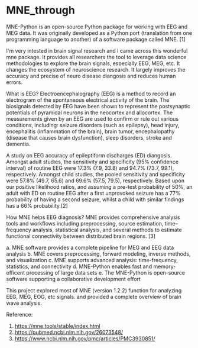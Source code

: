 # MNE_through

MNE-Python is an open-source Python package for working with EEG and MEG data. It was originally developed as a Python port (translation from one programming language to another) of a software package called MNE. [1]

I'm very intested in brain signal research and I came across this wonderful mne package. It provides all researchers the tool to leverage data science methodologies to explore the brain signals, especially EEG, MEG, etc. It changes the ecosystem of neuroscience research. It largely improves the accuracy and precise of neuro disease diangosis and reduces human errors. 

What is EEG? Electroencephalography (EEG) is a method to record an electrogram of the spontaneous electrical activity of the brain. The biosignals detected by EEG have been shown to represent the postsynaptic potentials of pyramidal neurons in the neocortex and allocortex. The measurements given by an EEG are used to confirm or rule out various conditions, including: seizure disorders (such as epilepsy), head injury, encephalitis (inflammation of the brain), brain tumor, encephalopathy (disease that causes brain dysfunction), sleep disorders, stroke and dementia. 

A study on EEG accuracy of epileptiform discharges (ED) diangosis. Amongst adult studies, the sensitivity and specificity (95% confidence interval) of routine EEG were 17.3% (7.9, 33.8) and 94.7% (73.7, 99.1), respectively. Amongst child studies, the pooled sensitivity and specificity were 57.8% (49.7, 65.6) and 69.6% (57.5, 79.5), respectively. Based upon our positive likelihood ratios, and assuming a pre-test probability of 50%, an adult with ED on routine EEG after a first unprovoked seizure has a 77% probability of having a second seizure, whilst a child with similar findings has a 66% probability.[2] 

How MNE helps EEG diagnosis? MNE provides comprehensive analysis tools and workflows including preprocessing, source estimation, time–frequency analysis, statistical analysis, and several methods to estimate functional connectivity between distributed brain regions. [3]

  a. MNE software provides a complete pipeline for MEG and EEG data analysis
  b. MNE covers preprocessing, forward modeling, inverse methods, and visualization
  c. MNE supports advanced analysis: time-frequency, statistics, and connectivity
  d. MNE-Python enables fast and memory-efficent processing of large data sets
  e. The MNE-Python is open-source software supporting a collaborative development effort
  
 This project explored most of MNE (version 1.2.2) function for analyzing EEG, MEG, EOG, etc signals. and provided a complete overview of brain wave analysis. 
 
 Reference: 
 1. https://mne.tools/stable/index.html
 2. https://pubmed.ncbi.nlm.nih.gov/26073548/
 3. https://www.ncbi.nlm.nih.gov/pmc/articles/PMC3930851/
